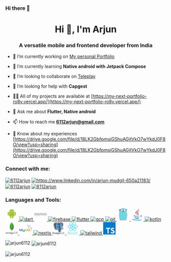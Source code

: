 ### Hi there 👋

<h1 align="center">Hi 👋, I'm Arjun</h1>
<h3 align="center">A versatile mobile and frontend developer from India</h3>



- 🔭 I’m currently working on [My personal Portfolio](https://my-next-portfolio-ro8v.vercel.app/)

- 🌱 I’m currently learning **Native android with Jetpack Compose**

- 👯 I’m looking to collaborate on [Teleplay](https://github.com/Arjun6112/teleplay)

- 🤝 I’m looking for help with **Capgest**

- 👨‍💻 All of my projects are available at [https://my-next-portfolio-ro8v.vercel.app/](https://my-next-portfolio-ro8v.vercel.app/)

- 💬 Ask me about **Flutter, Native android**

- 📫 How to reach me **6112arjun@gmail.com**

- 📄 Know about my experiences [https://drive.google.com/file/d/18LK2GbfpmsiGShuAGjtVkO7wYkdJ0F8O/view?usp=sharing](https://drive.google.com/file/d/18LK2GbfpmsiGShuAGjtVkO7wYkdJ0F8O/view?usp=sharing)

<h3 align="left">Connect with me:</h3>
<p align="left">
<a href="https://twitter.com/6112arjun" target="blank"><img align="center" src="https://raw.githubusercontent.com/rahuldkjain/github-profile-readme-generator/master/src/images/icons/Social/twitter.svg" alt="6112arjun" height="30" width="40" /></a>
<a href="https://linkedin.com/in/https://www.linkedin.com/in/arjun-mudgil-650a21183/" target="blank"><img align="center" src="https://raw.githubusercontent.com/rahuldkjain/github-profile-readme-generator/master/src/images/icons/Social/linked-in-alt.svg" alt="https://www.linkedin.com/in/arjun-mudgil-650a21183/" height="30" width="40" /></a>
<a href="https://instagram.com/6112arjun" target="blank"><img align="center" src="https://raw.githubusercontent.com/rahuldkjain/github-profile-readme-generator/master/src/images/icons/Social/instagram.svg" alt="6112arjun" height="30" width="40" /></a>
<a href="https://www.leetcode.com/6112arjun" target="blank"><img align="center" src="https://raw.githubusercontent.com/rahuldkjain/github-profile-readme-generator/master/src/images/icons/Social/leet-code.svg" alt="6112arjun" height="30" width="40" /></a>
</p>

<h3 align="left">Languages and Tools:</h3>
<p align="left"> <a href="https://developer.android.com" target="_blank" rel="noreferrer"> <img src="https://raw.githubusercontent.com/devicons/devicon/master/icons/android/android-original-wordmark.svg" alt="android" width="40" height="40"/> </a> <a href="https://dart.dev" target="_blank" rel="noreferrer"> <img src="https://www.vectorlogo.zone/logos/dartlang/dartlang-icon.svg" alt="dart" width="40" height="40"/> </a> <a href="https://expressjs.com" target="_blank" rel="noreferrer"> <img src="https://raw.githubusercontent.com/devicons/devicon/master/icons/express/express-original-wordmark.svg" alt="express" width="40" height="40"/> </a> <a href="https://firebase.google.com/" target="_blank" rel="noreferrer"> <img src="https://www.vectorlogo.zone/logos/firebase/firebase-icon.svg" alt="firebase" width="40" height="40"/> </a> <a href="https://flutter.dev" target="_blank" rel="noreferrer"> <img src="https://www.vectorlogo.zone/logos/flutterio/flutterio-icon.svg" alt="flutter" width="40" height="40"/> </a> <a href="https://cloud.google.com" target="_blank" rel="noreferrer"> <img src="https://www.vectorlogo.zone/logos/google_cloud/google_cloud-icon.svg" alt="gcp" width="40" height="40"/> </a> <a href="https://git-scm.com/" target="_blank" rel="noreferrer"> <img src="https://www.vectorlogo.zone/logos/git-scm/git-scm-icon.svg" alt="git" width="40" height="40"/> </a> <a href="https://golang.org" target="_blank" rel="noreferrer"> <img src="https://raw.githubusercontent.com/devicons/devicon/master/icons/go/go-original.svg" alt="go" width="40" height="40"/> </a> <a href="https://www.java.com" target="_blank" rel="noreferrer"> <img src="https://raw.githubusercontent.com/devicons/devicon/master/icons/java/java-original.svg" alt="java" width="40" height="40"/> </a> <a href="https://kotlinlang.org" target="_blank" rel="noreferrer"> <img src="https://www.vectorlogo.zone/logos/kotlinlang/kotlinlang-icon.svg" alt="kotlin" width="40" height="40"/> </a> <a href="https://www.mongodb.com/" target="_blank" rel="noreferrer"> <img src="https://raw.githubusercontent.com/devicons/devicon/master/icons/mongodb/mongodb-original-wordmark.svg" alt="mongodb" width="40" height="40"/> </a> <a href="https://www.mysql.com/" target="_blank" rel="noreferrer"> <img src="https://raw.githubusercontent.com/devicons/devicon/master/icons/mysql/mysql-original-wordmark.svg" alt="mysql" width="40" height="40"/> </a> <a href="https://nextjs.org/" target="_blank" rel="noreferrer"> <img src="https://cdn.worldvectorlogo.com/logos/nextjs-2.svg" alt="nextjs" width="40" height="40"/> </a> <a href="https://www.postgresql.org" target="_blank" rel="noreferrer"> <img src="https://raw.githubusercontent.com/devicons/devicon/master/icons/postgresql/postgresql-original-wordmark.svg" alt="postgresql" width="40" height="40"/> </a> <a href="https://reactjs.org/" target="_blank" rel="noreferrer"> <img src="https://raw.githubusercontent.com/devicons/devicon/master/icons/react/react-original-wordmark.svg" alt="react" width="40" height="40"/> </a> <a href="https://tailwindcss.com/" target="_blank" rel="noreferrer"> <img src="https://www.vectorlogo.zone/logos/tailwindcss/tailwindcss-icon.svg" alt="tailwind" width="40" height="40"/> </a> <a href="https://www.typescriptlang.org/" target="_blank" rel="noreferrer"> <img src="https://raw.githubusercontent.com/devicons/devicon/master/icons/typescript/typescript-original.svg" alt="typescript" width="40" height="40"/> </a> </p>

<p><img align="left" src="https://github-readme-stats.vercel.app/api/top-langs?username=arjun6112&show_icons=true&locale=en&layout=compact" alt="arjun6112" /></p>

<p>&nbsp;<img align="center" src="https://github-readme-stats.vercel.app/api?username=arjun6112&show_icons=true&locale=en" alt="arjun6112" /></p>

<p><img align="center" src="https://github-readme-streak-stats.herokuapp.com/?user=arjun6112&" alt="arjun6112" /></p>

